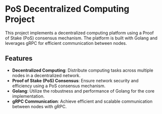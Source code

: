 # PoS Decentralized Computing Project

This project implements a decentralized computing platform using a Proof of Stake (PoS) consensus mechanism. The platform is built with Golang and leverages gRPC for efficient communication between nodes.

## Features

- **Decentralized Computing**: Distribute computing tasks across multiple nodes in a decentralized network.
- **Proof of Stake (PoS) Consensus**: Ensure network security and efficiency using a PoS consensus mechanism.
- **Golang**: Utilize the robustness and performance of Golang for the core implementation.
- **gRPC Communication**: Achieve efficient and scalable communication between nodes with gRPC.


